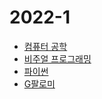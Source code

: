 # 2022-1
- [컴퓨터 공학](computer_engineering)
- [비주얼 프로그래밍](visual_programming)
- [파이썬](python)
- [G팔로미](G-Follow)
